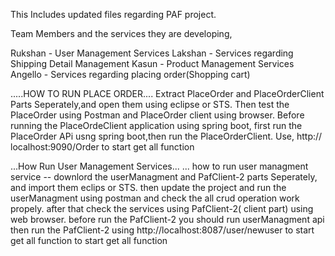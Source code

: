 This Includes updated files regarding PAF project.

Team Members and the services they are developing,

Rukshan - User Management Services
Lakshan - Services regarding Shipping Detail Management
Kasun - Product Management Services
Angello - Services regarding placing order(Shopping cart)

.....HOW TO RUN PLACE ORDER....
Extract PlaceOrder and PlaceOrderClient Parts Seperately,and open them using eclipse or STS. Then test the PlaceOrder using Postman and PlaceOrder client using browser. Before running the PlaceOrdeClient application using spring boot, first run the PlaceOrder APi usng spring boot,then run the PlaceOrderClient.
Use, http:// localhost:9090/Order     to start get all function


 ...How Run User Management Services...
... how to run user managment service --
downlord the userManagment and PafClient-2 parts Seperately, and import them eclips or STS. then update the project and run the userManagment using postman and check the all crud operation work propely. after that check the services using PafClient-2( client part) using web browser. 
before run the  PafClient-2 you should run userManagment api
then run the PafClient-2 using http://localhost:8087/user/newuser  to start get all function to start get all function
